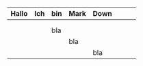 | Hallo | Ich | bin | Mark | Down |     |     |     |
| ----- | --- | --- | ---- | ---- | --- | --- | --- |
|       |     |     |      |      |     |     |     |
|       |     |     |      |      |     |     |     |
|       |     | bla |      |      |     |     |     |
|       |     |     | bla  |      |     |     |     |
|       |     |     |      | bla  |     |     |     |
